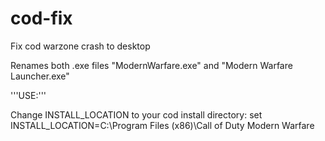 # cod-fix
Fix cod warzone crash to desktop

Renames both .exe files
"ModernWarfare.exe" and "Modern Warfare Launcher.exe"

'''USE:'''

Change INSTALL_LOCATION to your cod install directory:
set INSTALL_LOCATION=C:\Program Files (x86)\Call of Duty Modern Warfare

